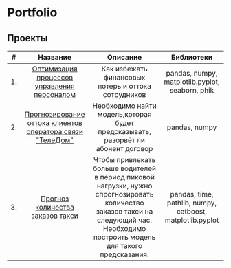 # Portfolio
## Проекты

|#  | Название | Описание | Библиотеки
|:----:| :-----------------------------------: | :-----------------------------------: |:-----------------------------------:|
|1.  | [Оптимизация процессов управления персоналом](https://github.com/Dujak90/Portfolio/blob/main/optimiz_upravleniy_personalom/upravlenie_personalom.ipynb) | Как избежать финансовых потерь и оттока сотрудников | pandas, numpy, matplotlib.pyplot, seaborn, phik |
|2.  | [Прогнозирование оттока клиентов оператора связи "ТелеДом"](https://github.com/Dujak90/Portfolio/blob/main/prognoz_ottoka/prognoz_ottoka_klientov.ipynb) | Необходимо найти модель,которая будет предсказывать, разорвёт ли абонент договор | pandas, numpy |
|3.  | [Прогноз количества заказов такси](https://github.com/Dujak90/Portfolio/blob/main/zakazi_taxi/taxi.ipynb) | Чтобы привлекать больше водителей в период пиковой нагрузки, нужно спрогнозировать количество заказов такси на следующий час. Необходимо построить модель для такого предсказания. | pandas, time, pathlib, numpy, catboost, matplotlib.pyplot |
